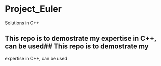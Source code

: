 # Project_Euler

Solutions in C++

## This repo is to demostrate my expertise in C++, can be used## This repo is to demostrate my
expertise in C++, can be used  
